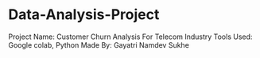 # Data-Analysis-Project
Project Name: Customer Churn Analysis For Telecom Industry
Tools Used: Google colab, Python
Made By: Gayatri Namdev Sukhe
